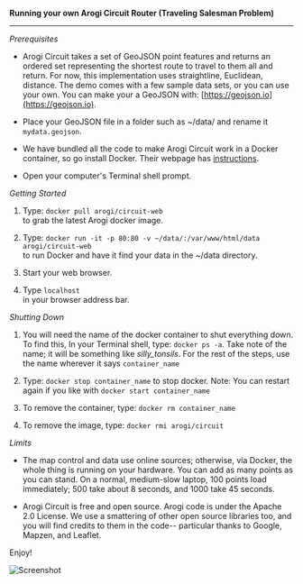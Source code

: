 <b>Running your own Arogi Circuit Router (Traveling Salesman Problem)</b>  
<hr />

*Prerequisites*  

- Arogi Circuit takes a set of GeoJSON point features and returns an ordered set representing the shortest route to travel to them all and return. For now, this implementation uses straightline, Euclidean, distance. The demo comes with a few sample data sets, or you can use your own. You can make your a GeoJSON with: [https://geojson.io](https://geojson.io).

- Place your GeoJSON file in a folder such as ~/data/ and rename it `mydata.geojson`.

- We have bundled all the code to make Arogi Circuit work in a Docker container, so go install Docker. Their webpage has [instructions](https://docs.docker.com/engine/installation/).

- Open your computer's Terminal shell prompt.

*Getting Started*

1. Type: `docker pull arogi/circuit-web`  
to grab the latest Arogi docker image.  

2. Type: `docker run -it -p 80:80 -v ~/data/:/var/www/html/data arogi/circuit-web`  
to run Docker and have it find your data in the ~/data directory.

3. Start your web browser.

4. Type `localhost`  
in your browser address bar.  

*Shutting Down*  

1. You will need the name of the docker container to shut everything down. To find this, In your Terminal shell, type: `docker ps -a`. Take note of the name; it will be something like *silly_tonsils*. For the rest of the steps, use the name wherever it says `container_name`

2. Type: `docker stop container_name` to stop docker. Note: You can restart again if you like with `docker start container_name`

3. To remove the container, type: `docker rm container_name`

4. To remove the image, type: `docker rmi arogi/circuit`

*Limits*

* The map control and data use online sources; otherwise, via Docker, the whole thing is running on your hardware. You can add as many points as you can stand. On a normal, medium-slow laptop, 100 points load immediately; 500 take about 8 seconds, and 1000 take 45 seconds.

* Arogi Circuit is free and open source. Arogi code is under the Apache 2.0 License. We use a smattering of other open source libraries too, and you will find credits to them in the code-- particular thanks to Google, Mapzen, and Leaflet.

Enjoy!

![Screenshot](https://raw.githubusercontent.com/arogi/circuit-web/master/images/tangle2.png)
